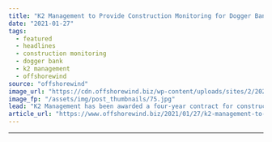 ```yaml
---
title: "K2 Management to Provide Construction Monitoring for Dogger Bank A & B"
date: "2021-01-27"
tags: 
  - featured
  - headlines
  - construction monitoring
  - dogger bank
  - k2 management
  - offshorewind
source: "offshorewind"
image_url: "https://cdn.offshorewind.biz/wp-content/uploads/sites/2/2021/01/27145010/GE-Renewable-Energy.jpg"
image_fp: "/assets/img/post_thumbnails/75.jpg"
lead: "K2 Management has been awarded a four-year contract for construction monitoring on the first"
article_url: "https://www.offshorewind.biz/2021/01/27/k2-management-to-provide-construction-monitoring-for-dogger-bank-a-b/"
---
```


---
